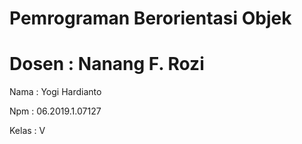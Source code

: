 # Pemrograman Berorientasi Objek
# Dosen : Nanang F. Rozi

Nama : Yogi Hardianto

Npm : 06.2019.1.07127

Kelas : V
